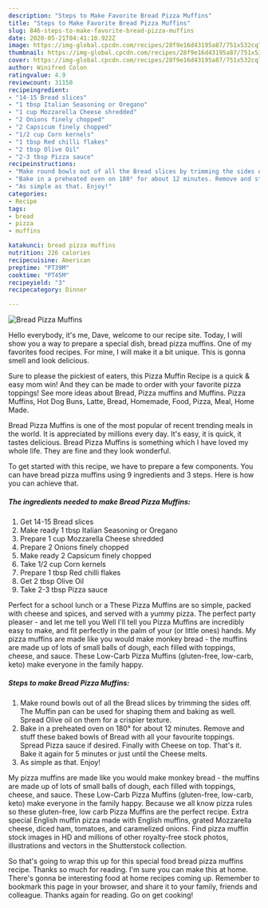 ```yaml
---
description: "Steps to Make Favorite Bread Pizza Muffins"
title: "Steps to Make Favorite Bread Pizza Muffins"
slug: 846-steps-to-make-favorite-bread-pizza-muffins
date: 2020-05-21T04:41:10.922Z
image: https://img-global.cpcdn.com/recipes/28f9e16d43195a87/751x532cq70/bread-pizza-muffins-recipe-main-photo.jpg
thumbnail: https://img-global.cpcdn.com/recipes/28f9e16d43195a87/751x532cq70/bread-pizza-muffins-recipe-main-photo.jpg
cover: https://img-global.cpcdn.com/recipes/28f9e16d43195a87/751x532cq70/bread-pizza-muffins-recipe-main-photo.jpg
author: Winifred Colon
ratingvalue: 4.9
reviewcount: 31150
recipeingredient:
- "14-15 Bread slices"
- "1 tbsp Italian Seasoning or Oregano"
- "1 cup Mozzarella Cheese shredded"
- "2 Onions finely chopped"
- "2 Capsicum finely chopped"
- "1/2 cup Corn kernels"
- "1 tbsp Red chilli flakes"
- "2 tbsp Olive Oil"
- "2-3 tbsp Pizza sauce"
recipeinstructions:
- "Make round bowls out of all the Bread slices by trimming the sides off. The Muffin pan can be used for shaping them and baking as well. Spread Olive oil on them for a crispier texture."
- "Bake in a preheated oven on 180° for about 12 minutes. Remove and stuff these baked bowls of Bread with all your favourite toppings. Spread Pizza sauce if desired. Finally with Cheese on top. That&#39;s it. Bake it again for 5 minutes or just until the Cheese melts."
- "As simple as that. Enjoy!"
categories:
- Recipe
tags:
- bread
- pizza
- muffins

katakunci: bread pizza muffins 
nutrition: 226 calories
recipecuisine: American
preptime: "PT39M"
cooktime: "PT45M"
recipeyield: "3"
recipecategory: Dinner

---
```



![Bread Pizza Muffins](https://img-global.cpcdn.com/recipes/28f9e16d43195a87/751x532cq70/bread-pizza-muffins-recipe-main-photo.jpg)

Hello everybody, it's me, Dave, welcome to our recipe site. Today, I will show you a way to prepare a special dish, bread pizza muffins. One of my favorites food recipes. For mine, I will make it a bit unique. This is gonna smell and look delicious.

Sure to please the pickiest of eaters, this Pizza Muffin Recipe is a quick &amp; easy mom win! And they can be made to order with your favorite pizza toppings! See more ideas about Bread, Pizza muffins and Muffins. Pizza Muffins, Hot Dog Buns, Latte, Bread, Homemade, Food, Pizza, Meal, Home Made.

Bread Pizza Muffins is one of the most popular of recent trending meals in the world. It is appreciated by millions every day. It's easy, it is quick, it tastes delicious. Bread Pizza Muffins is something which I have loved my whole life. They are fine and they look wonderful.


To get started with this recipe, we have to prepare a few components. You can have bread pizza muffins using 9 ingredients and 3 steps. Here is how you can achieve that.

<!--inarticleads1-->

##### The ingredients needed to make Bread Pizza Muffins:

1. Get 14-15 Bread slices
1. Make ready 1 tbsp Italian Seasoning or Oregano
1. Prepare 1 cup Mozzarella Cheese shredded
1. Prepare 2 Onions finely chopped
1. Make ready 2 Capsicum finely chopped
1. Take 1/2 cup Corn kernels
1. Prepare 1 tbsp Red chilli flakes
1. Get 2 tbsp Olive Oil
1. Take 2-3 tbsp Pizza sauce


Perfect for a school lunch or a These Pizza Muffins are so simple, packed with cheese and spices, and served with a yummy pizza. The perfect party pleaser - and let me tell you Well I&#39;ll tell you Pizza Muffins are incredibly easy to make, and fit perfectly in the palm of your (or little ones) hands. My pizza muffins are made like you would make monkey bread - the muffins are made up of lots of small balls of dough, each filled with toppings, cheese, and sauce. These Low-Carb Pizza Muffins (gluten-free, low-carb, keto) make everyone in the family happy. 

<!--inarticleads2-->

##### Steps to make Bread Pizza Muffins:

1. Make round bowls out of all the Bread slices by trimming the sides off. The Muffin pan can be used for shaping them and baking as well. Spread Olive oil on them for a crispier texture.
1. Bake in a preheated oven on 180° for about 12 minutes. Remove and stuff these baked bowls of Bread with all your favourite toppings. Spread Pizza sauce if desired. Finally with Cheese on top. That&#39;s it. Bake it again for 5 minutes or just until the Cheese melts.
1. As simple as that. Enjoy!


My pizza muffins are made like you would make monkey bread - the muffins are made up of lots of small balls of dough, each filled with toppings, cheese, and sauce. These Low-Carb Pizza Muffins (gluten-free, low-carb, keto) make everyone in the family happy. Because we all know pizza rules so these gluten-free, low carb Pizza Muffins are the perfect recipe. Extra special English muffin pizza made with English muffins, grated Mozzarella cheese, diced ham, tomatoes, and caramelized onions. Find pizza muffin stock images in HD and millions of other royalty-free stock photos, illustrations and vectors in the Shutterstock collection. 

So that's going to wrap this up for this special food bread pizza muffins recipe. Thanks so much for reading. I'm sure you can make this at home. There's gonna be interesting food at home recipes coming up. Remember to bookmark this page in your browser, and share it to your family, friends and colleague. Thanks again for reading. Go on get cooking!
